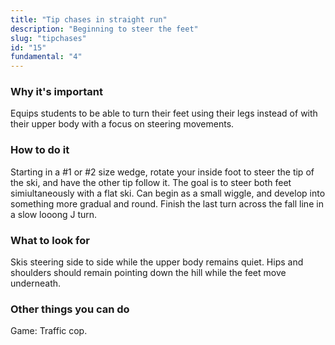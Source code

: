 ```yaml
---
title: "Tip chases in straight run"
description: "Beginning to steer the feet"
slug: "tipchases"
id: "15"
fundamental: "4"
---
```


### Why it's important

Equips students to be able to turn their feet using their legs instead of with their upper body with a focus on steering movements.

### How to do it

Starting in a #1 or #2 size wedge, rotate your inside foot to steer the tip of the ski, and have the other tip follow it. The goal is to steer both feet simiultaneously with a flat ski. Can begin as a small wiggle, and develop into something more gradual and round. Finish the last turn across the fall line in a slow looong J turn.

### What to look for

Skis steering side to side while the upper body remains quiet. Hips and shoulders should remain pointing down the hill while the feet move underneath.

### Other things you can do

Game: Traffic cop.
